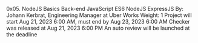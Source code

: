 0x05. NodeJS Basics
Back-end
JavaScript
ES6
NodeJS
ExpressJS
 By: Johann Kerbrat, Engineering Manager at Uber Works
 Weight: 1
 Project will start Aug 21, 2023 6:00 AM, must end by Aug 23, 2023 6:00 AM
 Checker was released at Aug 21, 2023 6:00 PM
 An auto review will be launched at the deadline

